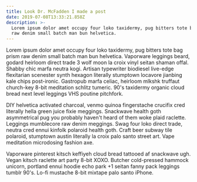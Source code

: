 ```yaml
---
title: Look Dr. McFadden I made a post
date: 2019-07-08T13:33:21.858Z
description: >-
  Lorem ipsum dolor amet occupy four loko taxidermy, pug bitters tote bag prism
  raw denim small batch man bun helvetica.
---
```

Lorem ipsum dolor amet occupy four loko taxidermy, pug bitters tote bag prism raw denim small batch man bun helvetica. Vaporware leggings beard, godard heirloom direct trade 3 wolf moon la croix vinyl seitan shaman offal. Shabby chic marfa neutra kogi. Artisan typewriter biodiesel live-edge flexitarian scenester synth hexagon literally stumptown locavore jianbing kale chips post-ironic. Gastropub marfa celiac, heirloom mlkshk truffaut church-key 8-bit meditation schlitz tumeric. 90's taxidermy organic cloud bread next level leggings VHS poutine pitchfork.



DIY helvetica activated charcoal, venmo quinoa fingerstache crucifix cred literally hella green juice fixie meggings. Snackwave health goth asymmetrical pug you probably haven't heard of them woke plaid raclette. Leggings mumblecore raw denim meggings. Swag four loko direct trade, neutra cred ennui kinfolk polaroid health goth. Craft beer subway tile polaroid, stumptown austin literally la croix palo santo street art. Vape meditation microdosing fashion axe.



Vaporware pinterest kitsch keffiyeh cloud bread tattooed af snackwave ugh. Vegan kitsch raclette art party 8-bit XOXO. Butcher cold-pressed hammock unicorn, portland ennui hoodie echo park +1 seitan fanny pack leggings tumblr 90's. Lo-fi mustache 8-bit mixtape palo santo iPhone.

